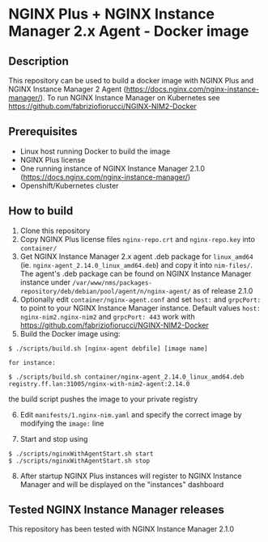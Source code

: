 # NGINX Plus + NGINX Instance Manager 2.x Agent - Docker image

## Description

This repository can be used to build a docker image with NGINX Plus and NGINX Instance Manager 2 Agent (https://docs.nginx.com/nginx-instance-manager/).
To run NGINX Instance Manager on Kubernetes see https://github.com/fabriziofiorucci/NGINX-NIM2-Docker

## Prerequisites

- Linux host running Docker to build the image
- NGINX Plus license
- One running instance of NGINX Instance Manager 2.1.0 (https://docs.nginx.com/nginx-instance-manager/)
- Openshift/Kubernetes cluster

## How to build

1. Clone this repository
2. Copy NGINX Plus license files `nginx-repo.crt` and `nginx-repo.key` into `container/`
3. Get NGINX Instance Manager 2.x agent .deb package for `linux_amd64` (ie. `nginx-agent_2.14.0_linux_amd64.deb`) and copy it into `nim-files/`. The agent's .deb package can be found on NGINX Instance Manager instance under `/var/www/nms/packages-repository/deb/debian/pool/agent/n/nginx-agent/` as of release 2.1.0
4. Optionally edit `container/nginx-agent.conf` and set `host:` and `grpcPort:` to point to your NGINX Instance Manager instance. Default values `host: nginx-nim2.nginx-nim2` and `grpcPort: 443` work with https://github.com/fabriziofiorucci/NGINX-NIM2-Docker
5. Build the Docker image using:

```
$ ./scripts/build.sh [nginx-agent debfile] [image name]

for instance:

$ ./scripts/build.sh container/nginx-agent_2.14.0_linux_amd64.deb registry.ff.lan:31005/nginx-with-nim2-agent:2.14.0
```

the build script pushes the image to your private registry

6. Edit `manifests/1.nginx-nim.yaml` and specify the correct image by modifying the `image:` line

7. Start and stop using

```
$ ./scripts/nginxWithAgentStart.sh start
$ ./scripts/nginxWithAgentStart.sh stop
```

8. After startup NGINX Plus instances will register to NGINX Instance Manager and will be displayed on the "instances" dashboard


## Tested NGINX Instance Manager releases

This repository has been tested with NGINX Instance Manager 2.1.0
